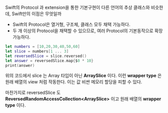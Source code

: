Swift의 Protocol 과 extension을 통한 기본구현이 다른 언어의 추상 클래스와 비슷한데, Swift만의 이점은 무엇일까

 * Swift의 Protocol은 열거형, 구조체, 클래스 모두 채택 가능하다.
 * 두 개 이상의 Protocol을 채택할 수 있으므로, 여러 Protocol의 기본동작으로 확장가능하다.

 ``` Swift
let numbers = [10,20,30,40,50,60]
let slice = numbers[1 ... 3]
let reversedSlice = slice.reversed()
let answer = reversedSlice.map{$0 * 10}
print(answer)
 ```

 위의 코드에서 slice 는 Array<Int> 타입이 아닌 **ArraySlice<Int>** 이다.
 이런 __wrapper type__ 은 원래 배열의 view 처럼 작동한다. 이는 값 비싼 메모리 할당을 피할 수 있다.

 마찬가지로 reversedSlice 도  __ReversedRandomAccessCollection<ArraySlice<Int>>__ 이고 원래 배열의 __wrapper type__ 이다.
